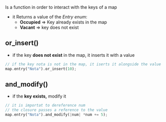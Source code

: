 Is a function in order to interact with the keys of a map
- it Returns a value of the *Entry enum*:
	- **Occupied** => Key already exists in the map
	- **Vacant** => key does not exist


## or_insert()
- if the key **does not exist** in the map, it inserts it with a value
```Rust
// if the key nota is not in the map, it iserts it alongside the value 10
map.entry("Nota").or_insert(10);
```

## and_modify()
- if the **key exists,** modify it
```Rust
// it is importat to dereference num
// the closure passes a reference to the value
map.entry("Nota").and_modify(|num| *num += 5);
```